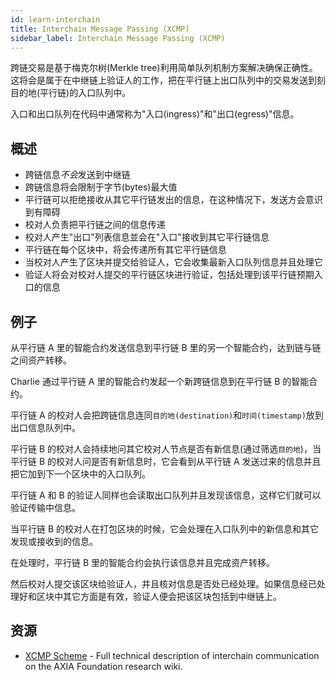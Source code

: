 ```yaml
---
id: learn-interchain
title: Interchain Message Passing (XCMP)
sidebar_label: Interchain Message Passing (XCMP)
---
```


跨链交易是基于梅克尔树(Merkle tree)利用简单队列机制方案解决确保正确性。这将会是属于在中继链上验证人的工作，把在平行链上出口队列中的交易发送到刻目的地(平行链)的入口队列中。

入口和出口队列在代码中通常称为"入口(ingress)"和"出口(egress)"信息。

## 概述

- 跨链信息*不会*发送到中继链
- 跨链信息将会限制于字节(bytes)最大值
- 平行链可以拒绝接收从其它平行链发出的信息，在这种情况下，发送方会意识到有障碍
- 校对人负责把平行链之间的信息传递
- 校对人产生"出口"列表信息並会在"入口"接收到其它平行链信息
- 平行链在每个区块中，将会传递所有其它平行链信息
- 当校对人产生了区块并提交给验证人，它会收集最新入口队列信息并且处理它
- 验证人将会对校对人提交的平行链区块进行验证，包括处理到该平行链预期入口的信息

## 例子

从平行链 A 里的智能合约发送信息到平行链 B 里的另一个智能合约，达到链与链之间资产转移。

Charlie 通过平行链 A 里的智能合约发起一个新跨链信息到在平行链 B 的智能合约。

平行链 A 的校对人会把跨链信息连同`目的地(destination)`和`时间(timestamp)`放到出口信息队列中。

平行链 B 的校对人会持续地问其它校对人节点是否有新信息(通过筛选`目的地`)，当平行链 B 的校对人问是否有新信息时，它会看到从平行链 A 发送过来的信息并且把它加到下一个区块中的入口队列。

平行链 A 和 B 的验证人同样也会读取出口队列并且发现该信息，这样它们就可以验证传输中信息。

当平行链 B 的校对人在打包区块的时候，它会处理在入口队列中的新信息和其它发现或接收到的信息。

在处理时，平行链 B 里的智能合约会执行该信息并且完成资产转移。

然后校对人提交该区块给验证人，并且核对信息是否处已经处理。如果信息经已处理好和区块中其它方面是有效，验证人便会把该区块包括到中继链上。

## 资源

- [XCMP Scheme](https://research.AXIA.org/en/latest/AXIA/ICMP.html) - Full technical description of interchain communication on the AXIA Foundation research wiki.
